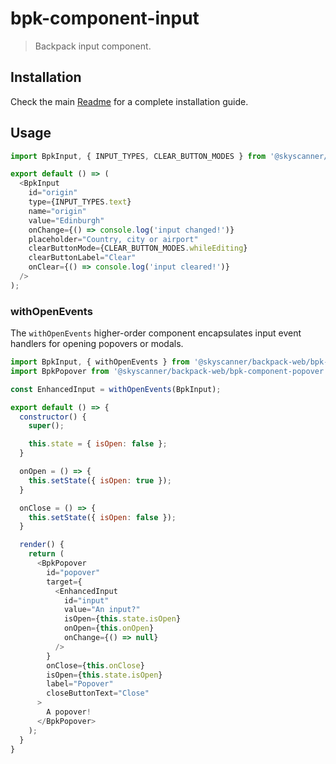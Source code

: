 # bpk-component-input

> Backpack input component.

## Installation

Check the main [Readme](https://github.com/skyscanner/backpack#usage) for a complete installation guide.

## Usage

```js
import BpkInput, { INPUT_TYPES, CLEAR_BUTTON_MODES } from '@skyscanner/backpack-web/bpk-component-input';

export default () => (
  <BpkInput
    id="origin"
    type={INPUT_TYPES.text}
    name="origin"
    value="Edinburgh"
    onChange={() => console.log('input changed!')}
    placeholder="Country, city or airport"
    clearButtonMode={CLEAR_BUTTON_MODES.whileEditing}
    clearButtonLabel="Clear"
    onClear={() => console.log('input cleared!')}
  />
);
```

### withOpenEvents

The `withOpenEvents` higher-order component encapsulates input event handlers for opening popovers or modals.

```js
import BpkInput, { withOpenEvents } from '@skyscanner/backpack-web/bpk-component-input';
import BpkPopover from '@skyscanner/backpack-web/bpk-component-popover';

const EnhancedInput = withOpenEvents(BpkInput);

export default () => {
  constructor() {
    super();

    this.state = { isOpen: false };
  }

  onOpen = () => {
    this.setState({ isOpen: true });
  }

  onClose = () => {
    this.setState({ isOpen: false });
  }

  render() {
    return (
      <BpkPopover
        id="popover"
        target={
          <EnhancedInput
            id="input"
            value="An input?"
            isOpen={this.state.isOpen}
            onOpen={this.onOpen}
            onChange={() => null}
          />
        }
        onClose={this.onClose}
        isOpen={this.state.isOpen}
        label="Popover"
        closeButtonText="Close"
      >
        A popover!
      </BpkPopover>
    );
  }
}
```
